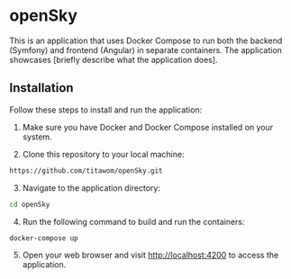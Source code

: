 # openSky

This is an application that uses Docker Compose to run both the backend (Symfony) and frontend (Angular) in separate containers. The application showcases [briefly describe what the application does].

## Installation

Follow these steps to install and run the application:

1. Make sure you have Docker and Docker Compose installed on your system.

2. Clone this repository to your local machine:

```bash
https://github.com/titawom/openSky.git
```

3. Navigate to the application directory:

```bash
cd openSky
```

4. Run the following command to build and run the containers:

```bash
docker-compose up
```

5. Open your web browser and visit [http://localhost:4200](http://localhost:4200) to access the application.


